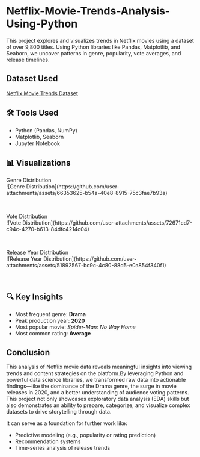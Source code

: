 # Netflix-Movie-Trends-Analysis-Using-Python
This project explores and visualizes trends in Netflix movies using a dataset of over 9,800 titles. Using Python libraries like Pandas, Matplotlib, and Seaborn, we uncover patterns in genre, popularity, vote averages, and release timelines.


## Dataset Used
<a href='https://github.com/Divya295-hub/Netflix-Movie-Trends-Analysis-Using-Python/blob/main/mymoviedb.csv'>Netflix Movie Trends Dataset</a>


## 🛠️ Tools Used
- Python (Pandas, NumPy)
- Matplotlib, Seaborn
- Jupyter Notebook


## 📊 Visualizations
<p> Genre Distribution<br>
![Genre Distribution](https://github.com/user-attachments/assets/66353625-b54a-40e8-8915-75c3fae7b93a)
</p>
<br>
<p>Vote Distribution<br>
![Vote Distribution](https://github.com/user-attachments/assets/72671cd7-c94c-4270-b613-84dfc4214c04)
</p>
<br>
<p>Release Year Distribution<br>
![Release Year Distribution](https://github.com/user-attachments/assets/51892567-bc9c-4c80-88d5-e0a854f340f1)
</p>
<br>

## 🔍 Key Insights
- Most frequent genre: **Drama**
- Peak production year: **2020**
- Most popular movie: *Spider-Man: No Way Home*
- Most common rating: **Average**


## Conclusion
<p>
This analysis of Netflix movie data reveals meaningful insights into viewing trends and content strategies on the platform.By leveraging Python and powerful data science libraries, we transformed raw data into actionable findings—like the dominance of the Drama genre, the surge in movie releases in 2020, and a better understanding of audience voting patterns. This project not only showcases exploratory data analysis (EDA) skills but also demonstrates an ability to prepare, categorize, and visualize complex datasets to drive storytelling through data.</p>
<p>
It can serve as a foundation for further work like:
<ul>
<li>Predictive modeling (e.g., popularity or rating prediction)</li>
<li>Recommendation systems</li>
<li>Time-series analysis of release trends</li>
</ul></p>
